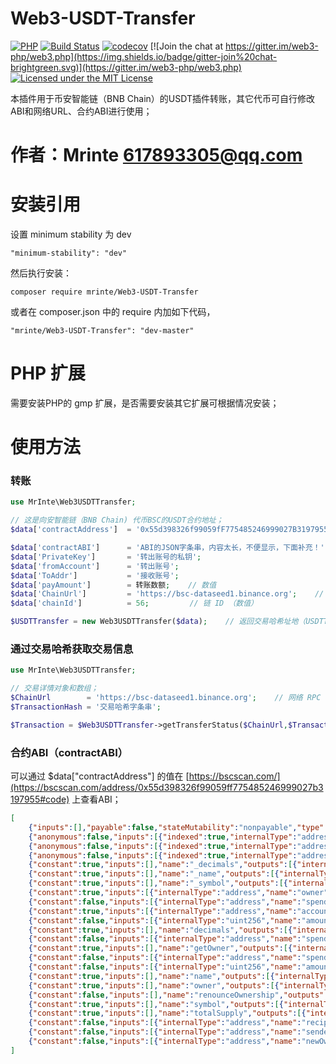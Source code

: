 # Web3-USDT-Transfer
[![PHP](https://github.com/web3p/web3.php/actions/workflows/php.yml/badge.svg)](https://github.com/web3p/web3.php/actions/workflows/php.yml)
[![Build Status](https://travis-ci.org/web3p/web3.php.svg?branch=master)](https://travis-ci.org/web3p/web3.php)
[![codecov](https://codecov.io/gh/web3p/web3.php/branch/master/graph/badge.svg)](https://codecov.io/gh/web3p/web3.php)
[![Join the chat at https://gitter.im/web3-php/web3.php](https://img.shields.io/badge/gitter-join%20chat-brightgreen.svg)](https://gitter.im/web3-php/web3.php)
[![Licensed under the MIT License](https://img.shields.io/badge/License-MIT-blue.svg)](https://github.com/web3p/web3.php/blob/master/LICENSE)

本插件用于币安智能链（BNB Chain）的USDT插件转账，其它代币可自行修改ABI和网络URL、合约ABI进行使用；

# 作者：Mrinte <617893305@qq.com>

# 安装引用

设置 minimum stability 为 dev
```
"minimum-stability": "dev"
```

然后执行安装：
```
composer require mrinte/Web3-USDT-Transfer
```

或者在 composer.json 中的 require 内加如下代码，

```
"mrinte/Web3-USDT-Transfer": "dev-master"
```
# PHP 扩展

需要安装PHP的 gmp 扩展，是否需要安装其它扩展可根据情况安装；

# 使用方法

### 转账
```php
use MrInte\Web3USDTTransfer;

// 这是向安智能链（BNB Chain) 代币BSC的USDT合约地址；
$data['contractAddress']  = '0x55d398326f99059fF775485246999027B3197955';

$data['contractABI']      = 'ABI的JSON字条串，内容太长，不便显示，下面补充！';
$data['PrivateKey']       = '转出账号的私钥';
$data['fromAccount']      = '转出账号';
$data['ToAddr']           = '接收账号';
$data['payAmount']        = 转账数额;    // 数值
$data['ChainUrl']         = 'https://bsc-dataseed1.binance.org';    // 网络 RPC URL
$data['chainId']          = 56;         // 链 ID （数值）

$USDTTransfer = new Web3USDTTransfer($data);    // 返回交易哈希址地（USDTTransfer）字符串
```

### 通过交易哈希获取交易信息
```php
use MrInte\Web3USDTTransfer;

// 交易详情对象和数组；
$ChainUrl        = 'https://bsc-dataseed1.binance.org';    // 网络 RPC URL
$TransactionHash = '交易哈希字条串';

$Transaction = $Web3USDTTransfer->getTransferStatus($ChainUrl,$TransactionHash);;    // 返回交易详情对象和数组
```

### 合约ABI（contractABI）
可以通过 $data["contractAddress"] 的值在 [https://bscscan.com/](https://bscscan.com/address/0x55d398326f99059ff775485246999027b3197955#code) 上查看ABI；

```json
[
    {"inputs":[],"payable":false,"stateMutability":"nonpayable","type":"constructor"},
    {"anonymous":false,"inputs":[{"indexed":true,"internalType":"address","name":"owner","type":"address"},{"indexed":true,"internalType":"address","name":"spender","type":"address"},{"indexed":false,"internalType":"uint256","name":"value","type":"uint256"}],"name":"Approval","type":"event"},
    {"anonymous":false,"inputs":[{"indexed":true,"internalType":"address","name":"previousOwner","type":"address"},{"indexed":true,"internalType":"address","name":"newOwner","type":"address"}],"name":"OwnershipTransferred","type":"event"},
    {"anonymous":false,"inputs":[{"indexed":true,"internalType":"address","name":"from","type":"address"},{"indexed":true,"internalType":"address","name":"to","type":"address"},{"indexed":false,"internalType":"uint256","name":"value","type":"uint256"}],"name":"Transfer","type":"event"},
    {"constant":true,"inputs":[],"name":"_decimals","outputs":[{"internalType":"uint8","name":"","type":"uint8"}],"payable":false,"stateMutability":"view","type":"function"},
    {"constant":true,"inputs":[],"name":"_name","outputs":[{"internalType":"string","name":"","type":"string"}],"payable":false,"stateMutability":"view","type":"function"},
    {"constant":true,"inputs":[],"name":"_symbol","outputs":[{"internalType":"string","name":"","type":"string"}],"payable":false,"stateMutability":"view","type":"function"},
    {"constant":true,"inputs":[{"internalType":"address","name":"owner","type":"address"},{"internalType":"address","name":"spender","type":"address"}],"name":"allowance","outputs":[{"internalType":"uint256","name":"","type":"uint256"}],"payable":false,"stateMutability":"view","type":"function"},
    {"constant":false,"inputs":[{"internalType":"address","name":"spender","type":"address"},{"internalType":"uint256","name":"amount","type":"uint256"}],"name":"approve","outputs":[{"internalType":"bool","name":"","type":"bool"}],"payable":false,"stateMutability":"nonpayable","type":"function"},
    {"constant":true,"inputs":[{"internalType":"address","name":"account","type":"address"}],"name":"balanceOf","outputs":[{"internalType":"uint256","name":"","type":"uint256"}],"payable":false,"stateMutability":"view","type":"function"},
    {"constant":false,"inputs":[{"internalType":"uint256","name":"amount","type":"uint256"}],"name":"burn","outputs":[{"internalType":"bool","name":"","type":"bool"}],"payable":false,"stateMutability":"nonpayable","type":"function"},
    {"constant":true,"inputs":[],"name":"decimals","outputs":[{"internalType":"uint8","name":"","type":"uint8"}],"payable":false,"stateMutability":"view","type":"function"},
    {"constant":false,"inputs":[{"internalType":"address","name":"spender","type":"address"},{"internalType":"uint256","name":"subtractedValue","type":"uint256"}],"name":"decreaseAllowance","outputs":[{"internalType":"bool","name":"","type":"bool"}],"payable":false,"stateMutability":"nonpayable","type":"function"},
    {"constant":true,"inputs":[],"name":"getOwner","outputs":[{"internalType":"address","name":"","type":"address"}],"payable":false,"stateMutability":"view","type":"function"},
    {"constant":false,"inputs":[{"internalType":"address","name":"spender","type":"address"},{"internalType":"uint256","name":"addedValue","type":"uint256"}],"name":"increaseAllowance","outputs":[{"internalType":"bool","name":"","type":"bool"}],"payable":false,"stateMutability":"nonpayable","type":"function"},
    {"constant":false,"inputs":[{"internalType":"uint256","name":"amount","type":"uint256"}],"name":"mint","outputs":[{"internalType":"bool","name":"","type":"bool"}],"payable":false,"stateMutability":"nonpayable","type":"function"},
    {"constant":true,"inputs":[],"name":"name","outputs":[{"internalType":"string","name":"","type":"string"}],"payable":false,"stateMutability":"view","type":"function"},
    {"constant":true,"inputs":[],"name":"owner","outputs":[{"internalType":"address","name":"","type":"address"}],"payable":false,"stateMutability":"view","type":"function"},
    {"constant":false,"inputs":[],"name":"renounceOwnership","outputs":[],"payable":false,"stateMutability":"nonpayable","type":"function"},
    {"constant":true,"inputs":[],"name":"symbol","outputs":[{"internalType":"string","name":"","type":"string"}],"payable":false,"stateMutability":"view","type":"function"},
    {"constant":true,"inputs":[],"name":"totalSupply","outputs":[{"internalType":"uint256","name":"","type":"uint256"}],"payable":false,"stateMutability":"view","type":"function"},
    {"constant":false,"inputs":[{"internalType":"address","name":"recipient","type":"address"},{"internalType":"uint256","name":"amount","type":"uint256"}],"name":"transfer","outputs":[{"internalType":"bool","name":"","type":"bool"}],"payable":false,"stateMutability":"nonpayable","type":"function"},
    {"constant":false,"inputs":[{"internalType":"address","name":"sender","type":"address"},{"internalType":"address","name":"recipient","type":"address"},{"internalType":"uint256","name":"amount","type":"uint256"}],"name":"transferFrom","outputs":[{"internalType":"bool","name":"","type":"bool"}],"payable":false,"stateMutability":"nonpayable","type":"function"},
    {"constant":false,"inputs":[{"internalType":"address","name":"newOwner","type":"address"}],"name":"transferOwnership","outputs":[],"payable":false,"stateMutability":"nonpayable","type":"function"}
]
```
